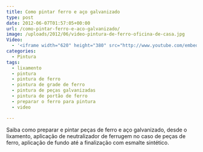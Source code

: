 ```yaml
---
title: Como pintar ferro e aço galvanizado
type: post
date: 2012-06-07T01:57:05+00:00
url: /como-pintar-ferro-e-aco-galvanizado/
image: /uploads/2012/06/video-pintura-de-ferro-oficina-de-casa.jpg
Video:
  - '<iframe width="620" height="380" src="http://www.youtube.com/embed/H5PpuVwv8Xs?wmode=transparent" frameborder="0" allowfullscreen></iframe>'
categories:
  - Pintura
tags:
  - lixamento
  - pintura
  - pintura de ferro
  - pintura de grade de ferro
  - pintura de peças galvanizadas
  - pintura de portão de ferro
  - preparar o ferro para pintura
  - video

---
```

Saiba como preparar e pintar peças de ferro e aço galvanizado, desde o lixamento, aplicação de neutralizador de ferrugem no caso de peças de ferro, aplicação de fundo até a finalização com esmalte sintético.

